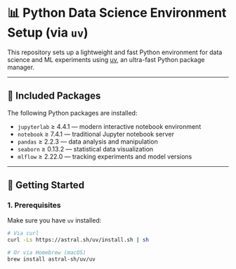 # 📊 Python Data Science Environment Setup (via `uv`)

This repository sets up a lightweight and fast Python environment for data science and ML experiments using [uv](https://github.com/astral-sh/uv), an ultra-fast Python package manager.

---

## 🧩 Included Packages

The following Python packages are installed:

- `jupyterlab` ≥ 4.4.1 — modern interactive notebook environment
- `notebook` ≥ 7.4.1 — traditional Jupyter notebook server
- `pandas` ≥ 2.2.3 — data analysis and manipulation
- `seaborn` ≥ 0.13.2 — statistical data visualization
- `mlflow` ≥ 2.22.0 — tracking experiments and model versions

---

## 🚀 Getting Started

### 1. Prerequisites

Make sure you have `uv` installed:

```bash
# Via curl
curl -Ls https://astral.sh/uv/install.sh | sh

# Or via Homebrew (macOS)
brew install astral-sh/uv/uv
